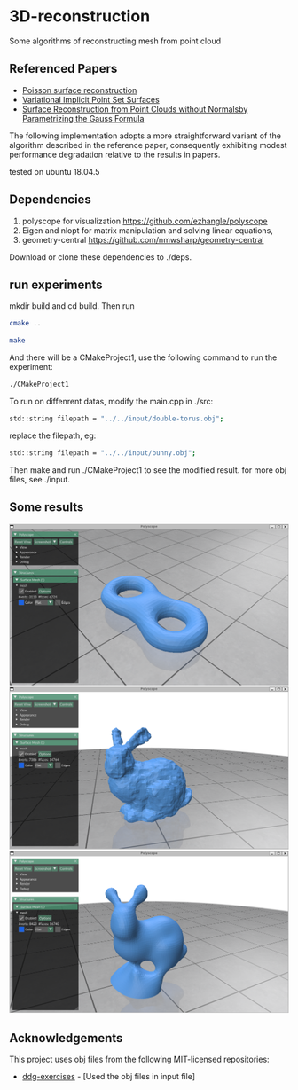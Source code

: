 # 3D-reconstruction
Some algorithms of reconstructing mesh from point cloud

## Referenced Papers
- [Poisson surface reconstruction](https://dl.acm.org/doi/10.5555/1281957.1281965)
- [Variational Implicit Point Set Surfaces](https://dl.acm.org/doi/10.1145/3306346.3322994)
- [Surface Reconstruction from Point Clouds without Normalsby Parametrizing the Gauss Formula](https://dl.acm.org/doi/10.1145/3554730)

The following implementation adopts a more straightforward variant of the algorithm described in the reference paper, consequently exhibiting modest performance degradation relative to the results in papers.

tested on ubuntu 18.04.5
## Dependencies 
1. polyscope for visualization https://github.com/ezhangle/polyscope
2. Eigen and nlopt for matrix manipulation and solving linear equations,
3. geometry-central https://github.com/nmwsharp/geometry-central

Download or clone these dependencies to ./deps.

## run experiments
mkdir build and cd build. Then run 

```bash
cmake ..
```
```bash
make
```

And there will be a CMakeProject1, use the following command to run the experiment:
```bash
./CMakeProject1
```

To run on diffenrent datas, modify the main.cpp in ./src:
```bash
std::string filepath = "../../input/double-torus.obj"; 
```
replace the filepath, eg:
```bash
std::string filepath = "../../input/bunny.obj";
```
Then make and run ./CMakeProject1 to see the modified result.
for more obj files, see ./input.


## Some results

![Reconstructed Double-Torus](./img/img1.png)
![Reconstructed Bunny](./img/img2.png)
![Reconstructed smallBunny](./img/img3.png)

## Acknowledgements

This project uses obj files from the following MIT-licensed repositories:

- [ddg-exercises](https://github.com/GeometryCollective/ddg-exercises) - [Used the obj files in input file]


